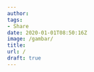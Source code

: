 ```yaml
---
author: 
tags:
- Share
date: 2020-01-01T08:50:16Z
image: /gambar/
title: 
url: /
draft: true
---
```

